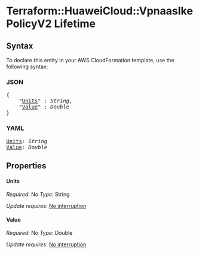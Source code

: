 # Terraform::HuaweiCloud::VpnaasIkePolicyV2 Lifetime

## Syntax

To declare this entity in your AWS CloudFormation template, use the following syntax:

### JSON

<pre>
{
    "<a href="#units" title="Units">Units</a>" : <i>String</i>,
    "<a href="#value" title="Value">Value</a>" : <i>Double</i>
}
</pre>

### YAML

<pre>
<a href="#units" title="Units">Units</a>: <i>String</i>
<a href="#value" title="Value">Value</a>: <i>Double</i>
</pre>

## Properties

#### Units

_Required_: No
_Type_: String

_Update requires_: [No interruption](https://docs.aws.amazon.com/AWSCloudFormation/latest/UserGuide/using-cfn-updating-stacks-update-behaviors.html#update-no-interrupt)

#### Value

_Required_: No
_Type_: Double

_Update requires_: [No interruption](https://docs.aws.amazon.com/AWSCloudFormation/latest/UserGuide/using-cfn-updating-stacks-update-behaviors.html#update-no-interrupt)

